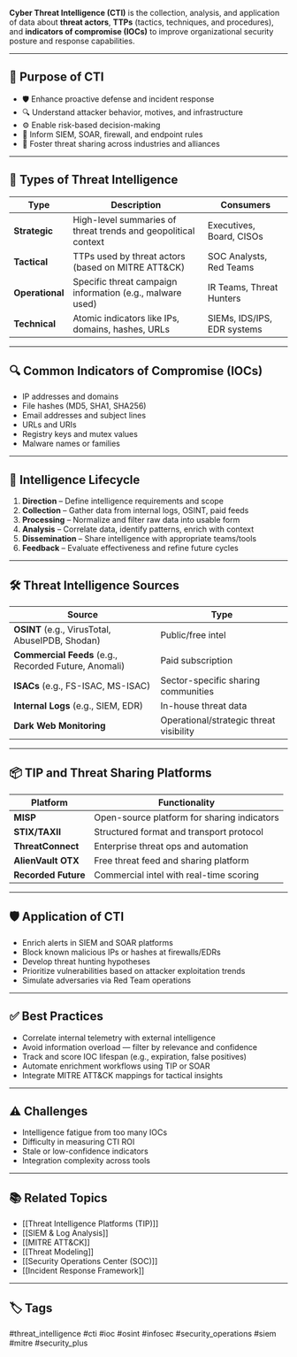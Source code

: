 **Cyber Threat Intelligence (CTI)** is the collection, analysis, and application of data about **threat actors**, **TTPs** (tactics, techniques, and procedures), and **indicators of compromise (IOCs)** to improve organizational security posture and response capabilities.

---

## 🎯 Purpose of CTI

- 🛡️ Enhance proactive defense and incident response
- 🔍 Understand attacker behavior, motives, and infrastructure
- ⚙️ Enable risk-based decision-making
- 🔁 Inform SIEM, SOAR, firewall, and endpoint rules
- 🤝 Foster threat sharing across industries and alliances

---

## 🧱 Types of Threat Intelligence

| Type         | Description                                           | Consumers                          |
|--------------|-------------------------------------------------------|------------------------------------|
| **Strategic** | High-level summaries of threat trends and geopolitical context | Executives, Board, CISOs           |
| **Tactical**  | TTPs used by threat actors (based on MITRE ATT&CK)   | SOC Analysts, Red Teams            |
| **Operational** | Specific threat campaign information (e.g., malware used) | IR Teams, Threat Hunters           |
| **Technical**  | Atomic indicators like IPs, domains, hashes, URLs   | SIEMs, IDS/IPS, EDR systems        |

---

## 🔍 Common Indicators of Compromise (IOCs)

- IP addresses and domains
- File hashes (MD5, SHA1, SHA256)
- Email addresses and subject lines
- URLs and URIs
- Registry keys and mutex values
- Malware names or families

---

## 🧠 Intelligence Lifecycle

1. **Direction** – Define intelligence requirements and scope
2. **Collection** – Gather data from internal logs, OSINT, paid feeds
3. **Processing** – Normalize and filter raw data into usable form
4. **Analysis** – Correlate data, identify patterns, enrich with context
5. **Dissemination** – Share intelligence with appropriate teams/tools
6. **Feedback** – Evaluate effectiveness and refine future cycles

---

## 🛠 Threat Intelligence Sources

| Source                | Type            |
|------------------------|-----------------|
| **OSINT** (e.g., VirusTotal, AbuseIPDB, Shodan) | Public/free intel |
| **Commercial Feeds** (e.g., Recorded Future, Anomali) | Paid subscription |
| **ISACs** (e.g., FS-ISAC, MS-ISAC) | Sector-specific sharing communities |
| **Internal Logs** (e.g., SIEM, EDR) | In-house threat data |
| **Dark Web Monitoring** | Operational/strategic threat visibility |

---

## 📦 TIP and Threat Sharing Platforms

| Platform             | Functionality                           |
|----------------------|------------------------------------------|
| **MISP**             | Open-source platform for sharing indicators |
| **STIX/TAXII**       | Structured format and transport protocol |
| **ThreatConnect**    | Enterprise threat ops and automation     |
| **AlienVault OTX**   | Free threat feed and sharing platform    |
| **Recorded Future**  | Commercial intel with real-time scoring  |

---

## 🛡️ Application of CTI

- Enrich alerts in SIEM and SOAR platforms
- Block known malicious IPs or hashes at firewalls/EDRs
- Develop threat hunting hypotheses
- Prioritize vulnerabilities based on attacker exploitation trends
- Simulate adversaries via Red Team operations

---

## ✅ Best Practices

- Correlate internal telemetry with external intelligence
- Avoid information overload — filter by relevance and confidence
- Track and score IOC lifespan (e.g., expiration, false positives)
- Automate enrichment workflows using TIP or SOAR
- Integrate MITRE ATT&CK mappings for tactical insights

---

## ⚠️ Challenges

- Intelligence fatigue from too many IOCs
- Difficulty in measuring CTI ROI
- Stale or low-confidence indicators
- Integration complexity across tools

---

## 📚 Related Topics

- [[Threat Intelligence Platforms (TIP)]]
- [[SIEM & Log Analysis]]
- [[MITRE ATT&CK]]
- [[Threat Modeling]]
- [[Security Operations Center (SOC)]]
- [[Incident Response Framework]]

---

## 🏷 Tags

#threat_intelligence #cti #ioc #osint #infosec #security_operations #siem #mitre #security_plus
